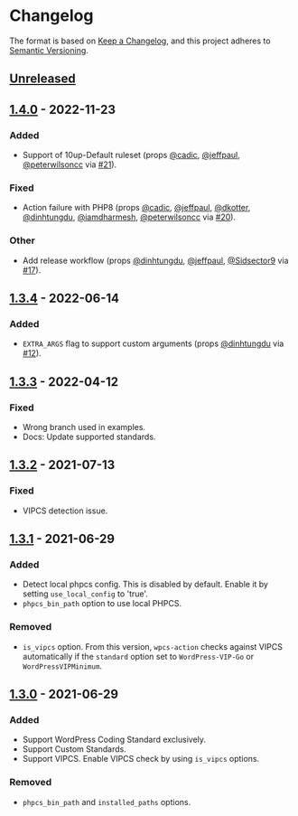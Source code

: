 # Changelog

The format is based on [Keep a Changelog](https://keepachangelog.com/en/1.0.0/),
and this project adheres to [Semantic Versioning](https://semver.org/spec/v2.0.0.html).

## [Unreleased]

## [1.4.0] - 2022-11-23
### Added
- Support of 10up-Default ruleset (props [@cadic](https://github.com/cadic), [@jeffpaul](https://github.com/jeffpaul), [@peterwilsoncc](https://github.com/peterwilsoncc) via [#21](https://github.com/10up/wpcs-action/pull/21)).

### Fixed
- Action failure with PHP8 (props [@cadic](https://github.com/cadic), [@jeffpaul](https://github.com/jeffpaul), [@dkotter](https://github.com/dkotter), [@dinhtungdu](https://github.com/dinhtungdu), [@iamdharmesh](https://github.com/iamdharmesh), [@peterwilsoncc](https://github.com/peterwilsoncc) via [#20](https://github.com/10up/wpcs-action/pull/20)).

### Other
- Add release workflow (props [@dinhtungdu](https://github.com/dinhtungdu), [@jeffpaul](https://github.com/jeffpaul), [@Sidsector9](https://github.com/Sidsector9) via [#17](https://github.com/10up/wpcs-action/pull/17)).

## [1.3.4] - 2022-06-14
### Added
- `EXTRA_ARGS` flag to support custom arguments (props [@dinhtungdu](https://github.com/dinhtungdu) via [#12](https://github.com/10up/wpcs-action/pull/12)).

## [1.3.3] - 2022-04-12
### Fixed
- Wrong branch used in examples.
- Docs: Update supported standards.

## [1.3.2] - 2021-07-13
### Fixed
- VIPCS detection issue.

## [1.3.1] - 2021-06-29
### Added
- Detect local phpcs config. This is disabled by default. Enable it by setting `use_local_config` to 'true'.
- `phpcs_bin_path` option to use local PHPCS.

### Removed
- `is_vipcs` option. From this version, `wpcs-action` checks against VIPCS automatically if the `standard` option set to `WordPress-VIP-Go` or `WordPressVIPMinimum`.

## [1.3.0] - 2021-06-29
### Added
- Support WordPress Coding Standard exclusively.
- Support Custom Standards.
- Support VIPCS. Enable VIPCS check by using `is_vipcs` options.

### Removed
- `phpcs_bin_path` and `installed_paths` options.

[Unreleased]: https://github.com/10up/wpcs-action/compare/stable...develop
[1.4.0]: https://github.com/10up/wpcs-action/compare/v1.3.4...v1.4.0
[1.3.4]: https://github.com/10up/wpcs-action/compare/v1.3.3...v1.3.4
[1.3.3]: https://github.com/10up/wpcs-action/compare/v1.3.2...v1.3.3
[1.3.2]: https://github.com/10up/wpcs-action/compare/v1.3.1...v1.3.2
[1.3.1]: https://github.com/10up/wpcs-action/compare/v1.3.0...v1.3.1
[1.3.0]: https://github.com/10up/wpcs-action/compare/v1.2.0...v1.3.0
